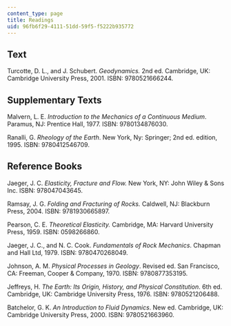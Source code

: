 ```yaml
---
content_type: page
title: Readings
uid: 96fb6f29-4111-51dd-59f5-f5222b935772
---
```


Text
----

Turcotte, D. L., and J. Schubert. _Geodynamics._ 2nd ed. Cambridge, UK: Cambridge University Press, 2001. ISBN: 9780521666244.

Supplementary Texts
-------------------

Malvern, L. E. _Introduction to the Mechanics of a Continuous Medium_. Paramus, NJ: Prentice Hall, 1977. ISBN: 9780134876030.

Ranalli, G. _Rheology of the Earth_. New York, Ny: Springer; 2nd ed. edition, 1995. ISBN: 9780412546709.

Reference Books
---------------

Jaeger, J. C. _Elasticity, Fracture and Flow._ New York, NY: John Wiley & Sons Inc. ISBN: 978047043645.

Ramsay, J. G. _Folding and Fracturing of Rocks._ Caldwell, NJ: Blackburn Press, 2004. ISBN: 9781930665897.

Pearson, C. E. _Theoretical Elasticity._ Cambridge, MA: Harvard University Press, 1959. ISBN: 0598266860.

Jaeger, J. C., and N. C. Cook. _Fundamentals of Rock Mechanics_. Chapman and Hall Ltd, 1979. ISBN: 9780470268049.

Johnson, A. M. _Physical Processes in Geology_. Revised ed. San Francisco, CA: Freeman, Cooper & Company, 1970. ISBN: 9780877353195.

Jeffreys, H. _The Earth: Its Origin, History, and Physical Constitution_. 6th ed. Cambridge, UK: Cambridge University Press, 1976. ISBN: 9780521206488.

Batchelor, G. K. _An Introduction to Fluid Dynamics_. New ed. Cambridge, UK: Cambridge University Press, 2000. ISBN: 9780521663960.